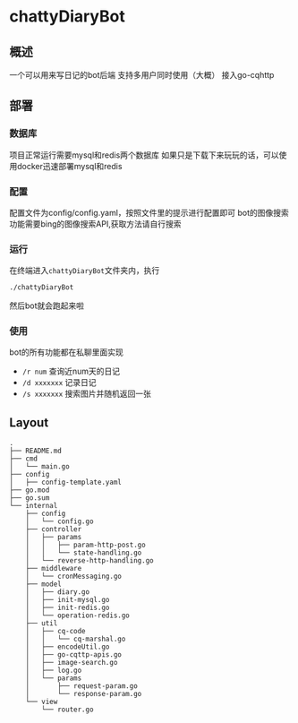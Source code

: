 # chattyDiaryBot

## 概述
一个可以用来写日记的bot后端
支持多用户同时使用（大概）
接入go-cqhttp

## 部署

### 数据库
项目正常运行需要mysql和redis两个数据库
如果只是下载下来玩玩的话，可以使用docker迅速部署mysql和redis

### 配置
配置文件为config/config.yaml，按照文件里的提示进行配置即可
bot的图像搜索功能需要bing的图像搜索API,获取方法请自行搜索

### 运行
在终端进入`chattyDiaryBot`文件夹内，执行
```bash
./chattyDiaryBot
```
然后bot就会跑起来啦

### 使用
bot的所有功能都在私聊里面实现
- `/r num` 查询近num天的日记
- `/d xxxxxxx` 记录日记
- `/s xxxxxxx` 搜索图片并随机返回一张

## Layout
```
.
├── README.md
├── cmd
│   └── main.go
├── config
│   ├── config-template.yaml
├── go.mod
├── go.sum
└── internal
    ├── config
    │   └── config.go
    ├── controller
    │   ├── params
    │   │   ├── param-http-post.go
    │   │   └── state-handling.go
    │   └── reverse-http-handling.go
    ├── middleware
    │   └── cronMessaging.go
    ├── model
    │   ├── diary.go
    │   ├── init-mysql.go
    │   ├── init-redis.go
    │   └── operation-redis.go
    ├── util
    │   ├── cq-code
    │   │   └── cq-marshal.go
    │   ├── encodeUtil.go
    │   ├── go-cqttp-apis.go
    │   ├── image-search.go
    │   ├── log.go
    │   └── params
    │       ├── request-param.go
    │       └── response-param.go
    └── view
        └── router.go
```